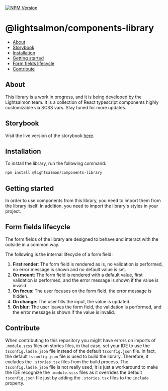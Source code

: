 [![NPM Version](https://img.shields.io/npm/v/%40lightsalmon%2Fcomponents-library)](https://www.npmjs.com/package/@lightsalmon/components-library)

# @lightsalmon/components-library

- [About](#about)
- [Storybook](#storybook)
- [Installation](#installation)
- [Getting started](#getting-started)
- [Form fields lifecycle](#form-fields-lifecycle)
- [Contribute](#contribute)

## About

This library is a work in progress, and it is being developed by the Lightsalmon team. It is a collection of React
typescript components highly customizable via SCSS vars. Stay tuned for more updates.

## Storybook

Visit the live version of the storybook [here](https://lightsalmon-dev.github.io/components-library).

## Installation

To install the library, run the following command:

```bash
npm install @lightsalmon/components-library
```

## Getting started

In order to use components from this library, you need to import them from the library itself.
In addition, you need to import the library's styles in your project.

## Form fields lifecycle

The form fields of the library are designed to behave and interact with the outside in a common way.

The following is the internal lifecycle of a form field:

1. **First render**: The form field is rendered as is, no validation is performed, no error message is shown and no
   default value is set.
2. **On mount**: The form field is rendered with a default value, first validation is performed, and the error
   message is shown if the value is invalid.
3. **On focus**: The user focuses on the form field, the error message is hidden.
4. **On change**: The user fills the input, the value is updated.
5. **On blur**: The user leaves the form field, the validation is performed, and the error message is shown if the value
   is invalid.

## Contribute

When contributing to this repository you might have errors on imports of `.module.scss` files on stories files, in that
case, set your IDE to use the `tsconfig.ladle.json` file instead of the default `tsconfig.json` file.
In fact, the default `tsconfig.json` file is used to build the library. Therefore, it excludes the `.stories.tsx` files
from the build process. The `tsconfig.ladle.json` file is not really used, it is just a workaround to make the IDE
recognize the `.module.scss` files as it overrides the default `tsconfig.json` file just by adding the `.stories.tsx`
files to the `include` property.
